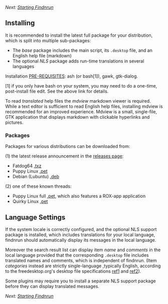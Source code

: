 _Next: [Starting Findnrun](running.md)_

## Installing

It is recommended to install the latest full package for your
distribution, which is split into multiple sub-packages:

 * The _base_ package includes the main script, its `.desktop` file, and
   an English help file (markdown)
 * The optional _NLS_ package adds run-time translations in several
   languages

Installation [PRE-REQUISITES](DEBIAN.md):
ash (or bash[1]), gawk, gtk-dialog.

[1] if you only have bash on your system, you may need to do a one-time,
   post-install file edit. See the above link for details.

To read _translated_ help files the _mdview_ markdown viewer is
required.  While a text editor is sufficient to read English help files,
installing mdview is recommended for an improved experience.  Mdview
is a small, single-file, GTK application that displays markdown with
clickable hyperlinks and pictures.

### Packages

Packages for various distributions can be downloaded from:

(1) the latest release announcement in the
[releases page](http://github.com/step-/find-n-run/releases/):

 * Fatdog64 [.txz](http://github.com/step-/find-n-run/releases/)
 * Puppy Linux [.pet](http://github.com/step-/find-n-run/releases/)
 * Debian (Lubuntu) [.deb](http://github.com/step-/find-n-run/releases/)

(2) one of these known threads:

 * Puppy Linux full
   [.pet](http://www.murga-linux.com/puppy/viewtopic.php?t=98330), which
   also features a ROX-app application
 * Quirky Linux [.pet](http://www.murga-linux.com/puppy/viewtopic.php?t=99789)

## Language Settings

If the system locale is correctly configured, and the optional NLS
support package is installed, which includes translations for your local
language, findnrun should automatically display its messages in the
local language.

Moreover the search result list can display item _name_ and _comments_
in the local language provided that the corresponding `.desktop` file
includes translated names and comments, which is independent of findnrun.
(Item _categories_ instead are strictly single-language ,typically
English, according to the freedesktop.org's desktop file specifications
[ref1](http://standards.freedesktop.org/desktop-entry-spec/latest/ar01s04.html)
and
[ref2](http://standards.freedesktop.org/desktop-entry-spec/latest/ar01s05.html)).

Some plugins may require you to install a separate NLS support package
before they can display translated messages.

_Next: [Starting Findnrun](running.md)_

